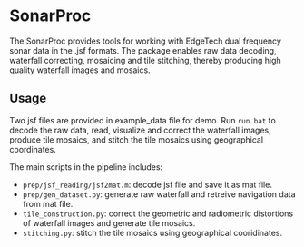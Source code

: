 ﻿# SonarProc

The SonarProc provides tools for working with EdgeTech dual frequency sonar data in the .jsf formats. The package enables raw data decoding, waterfall correcting, mosaicing and tile stitching, thereby producing high quality waterfall images and mosaics.

## Usage

Two jsf files are provided in example_data file for demo. Run `run.bat` to decode the raw data, read, visualize and correct the waterfall images, produce tile mosaics, and stitch the tile mosaics using geographical coordinates. 

The main scripts in the pipeline includes:

* `prep/jsf_reading/jsf2mat.m`: decode jsf file and save it as mat file.
* `prep/gen_dataset.py`: generate raw waterfall and retreive navigation data from mat file.
* `tile_construction.py`: correct the geometric and radiometric distortions of waterfall images and generate tile mosaics.
* `stitching.py`: stitch the tile mosaics using geographical cooridinates.
